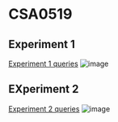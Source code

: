 # CSA0519
## Experiment 1
[Experiment 1 queries](https://github.com/Monish1811/CSA0519/blob/main/Exp1)
![image](https://user-images.githubusercontent.com/112930023/191204556-f1a9ee38-93a3-40db-bd2c-d4038054ea32.png)
## EXperiment 2
[Experiment 2 queries](https://github.com/Monish1811/CSA0519/blob/main/Exp2)
![image](https://user-images.githubusercontent.com/112930023/191208034-6ef32b4e-e0d2-4532-99de-ebbb7ad880ea.png)
